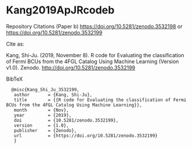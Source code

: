 # Kang2019ApJRcodeb

Repository Citations (Paper b) https://doi.org/10.5281/zenodo.3532198 or https://doi.org/10.5281/zenodo.3532199

Cite as:

Kang, Shi-Ju. (2019, November 8). R code for Evaluating the classification of Fermi BCUs from the 4FGL Catalog Using Machine Learning (Version v1.0). Zenodo. http://doi.org/10.5281/zenodo.3532199

BibTeX

      @misc{Kang_Shi_Ju_3532199,
       author       = {Kang, Shi-Ju},
       title        = {{R code for Evaluating the classification of Fermi BCUs from the 4FGL Catalog Using Machine Learning}},
       month        = {Nov},
       year         = {2019},
       doi          = {10.5281/zenodo.3532199},
       version      = {1.0},
       publisher    = {Zenodo},
       url          = {https://doi.org/10.5281/zenodo.3532199}
       }
